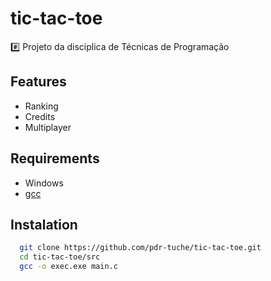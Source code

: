 # tic-tac-toe
#️⃣ Projeto da disciplica de Técnicas de Programação


## Features

- Ranking
- Credits
- Multiplayer


## Requirements
  * Windows
  * [gcc](https://gcc.gnu.org/)

## Instalation



```bash
  git clone https://github.com/pdr-tuche/tic-tac-toe.git
  cd tic-tac-toe/src
  gcc -o exec.exe main.c
```
    
